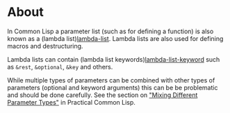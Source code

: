 # About

In Common Lisp a parameter list (such as for defining a function) is also known as a (lambda list)[lambda-list]. 
Lambda lists are also used for defining macros and destructuring.

Lambda lists can contain (lambda list keywords)[lambda-list-keyword] such as `&rest`, `&optional`, `&key` and others.

While multiple types of parameters can be combined with other types of parameters (optional and keyword arguments) this can be be problematic and should be done carefully.
See the section on ["Mixing Different Parameter Types"][pcl-function] in Practical Common Lisp.


[lambda-list]: http://www.lispworks.com/documentation/HyperSpec/Body/26_glo_l.htm#lambda_list
[lambda-list-keyword]: http://www.lispworks.com/documentation/HyperSpec/Body/26_glo_l.htm#lambda_list_keyword
[pcl-function]: http://www.gigamonkeys.com/book/functions.html
